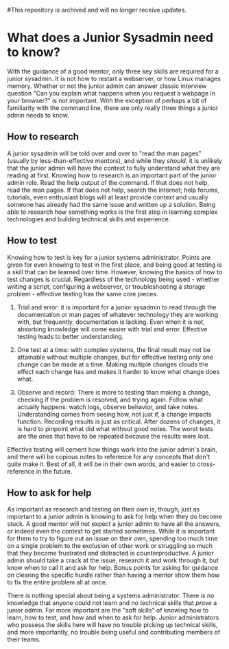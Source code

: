 #This repository is archived and will no longer receive updates.

# What does a Junior Sysadmin need to know?

With the guidance of a good mentor, only three key skills are required for a junior sysadmin. It is not how to restart a webserver, or how Linux manages memory. Whether or not the junior admin can answer classic interview question "Can you explain what happens when you request a webpage in your browser?" is not important. With the exception of perhaps a bit of familiarity with the command line, there are only really three things a junior admin needs to know.

## How to research

A junior sysadmin will be told over and over to "read the man pages" (usually by less-than-effective mentors), and while they *should*, it is unlikely that the junior admin will have the context to fully understand what they are reading at first. Knowing how to research is an important part of the junior admin role. Read the help output of the command. If that does not help, read the man pages. If that does not help, search the internet; help forums, tutorials, even enthusiast blogs will at least provide context and usually someone has already had the same issue and written up a solution. Being able to research how something works is the first step in learning complex technologies and building technical skills and experience.

## How to test

Knowing how to test is key for a junior systems administrator. Points are given for even knowing to test in the first place, and being good at testing is a skill that can be learned over time. However, knowing the basics of how to test changes is crucial. Regardless of the technology being used - whether writing a script, configuring a webserver, or troubleshooting a storage problem - effective testing has the same core pieces.

1. Trial and error: it is important for a junior sysadmin to read through the documentation or man pages of whatever technology they are working with, but frequently, documentation is lacking. Even when it is not, absorbing knowledge will come easier with trial and error. Effective testing leads to better understanding.

2. One test at a time: with complex systems, the final result may not be attainable without multiple changes, but for effective testing only one change can be made at a time. Making multiple changes clouds the effect each change has and makes it harder to know what change does what.

3. Observe and record: There is more to testing than making a change, checking if the problem is resolved, and trying again. Follow  what actually happens: watch logs, observe behavior, and take notes. Understanding comes from seeing how, not just if, a change impacts function. Recording results is just as critical. After dozens of changes, it is hard to pinpoint what did what without good notes. The worst tests are the ones that have to be repeated because the results were lost.

Effective testing will cement how things work into the junior admin's brain, and there will be copious notes to reference for any concepts that don't quite make it. Best of all, it will be in their own words, and easier to cross-reference in the future.

## How to ask for help

As important as research and testing on their own is, though, just as important to a junior admin is knowing to ask for help when they do become stuck. A good mentor will not expect a junior admin to have all the answers, or indeed even the context to get started sometimes. While it is important for them to try to figure out an issue on their own, spending too much time on a single problem to the exclusion of other work or struggling so much that they become frustrated and distracted is counterproductive. A junior admin should take a crack at the issue, research it and work through it, but know when to call it and ask for help. Bonus points for asking for guidance on clearing the specific hurdle rather than having a mentor show them how to fix the entire problem all at once.

There is nothing special about being a systems administrator. There is no knowledge that anyone could not learn and no technical skills that *prove* a junior admin. Far more important are the "soft skills" of knowing how to learn, how to test, and how and when to ask for help. Junior administrators who possess the skills here will have no trouble picking up technical skills, and more importantly, no trouble being useful and contributing members of their teams.